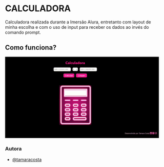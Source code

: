 # CALCULADORA
Calculadora realizada durante a Imersão Alura, entretanto com layout de minha escolha e com o uso de input para receber os dados ao invés do comando prompt.

## Como funciona?
![GIF Calculadora](https://raw.githubusercontent.com/tamaracosta/calculadora/main/GIF/calculadora.gif)

### Autora
- [@tamaracosta](https://www.github.com/tamaracosta)